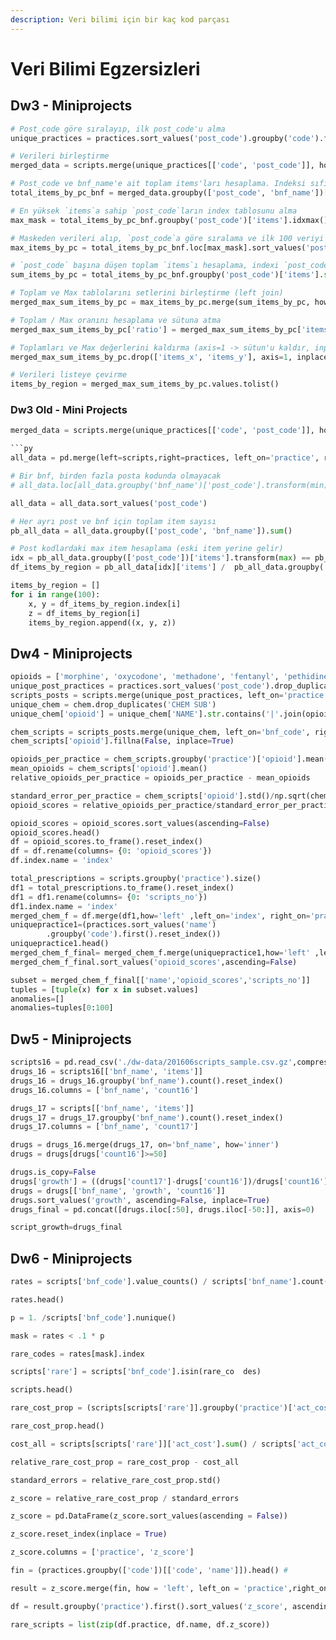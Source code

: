 ```yaml
---
description: Veri bilimi için bir kaç kod parçası
---
```


# Veri Bilimi Egzersizleri

## Dw3 - Miniprojects

```python
# Post_code göre sıralayıp, ilk post_code'u alma
unique_practices = practices.sort_values('post_code').groupby('code').first().reset_index()

# Verileri birleştirme
merged_data = scripts.merge(unique_practices[['code', 'post_code']], how='left', left_on='practice', right_on='code')

# Post_code ve bnf_name'e ait toplam items'ları hesaplama. Indeksi sıfırlama (post_code değil 0, 1, 2 ... diye olsun)
total_items_by_pc_bnf = merged_data.groupby(['post_code', 'bnf_name'])['items'].sum().reset_index()

# En yüksek `items`a sahip `post_code`ların index tablosunu alma
max_mask = total_items_by_pc_bnf.groupby('post_code')['items'].idxmax()

# Maskeden verileri alıp, `post_code`a göre sıralama ve ilk 100 veriyi alma
max_items_by_pc = total_items_by_pc_bnf.loc[max_mask].sort_values('post_code')[:100]

# `post_code` başına düşen toplam `items`ı hesaplama, indexi `post_code` yerine 0, 1, .. şekline çevirme ve `post_code`a göre sıralama
sum_items_by_pc = total_items_by_pc_bnf.groupby('post_code')['items'].sum().reset_index().sort_values('post_code')

# Toplam ve Max tablolarını setlerini birleştirme (left join)
merged_max_sum_items_by_pc = max_items_by_pc.merge(sum_items_by_pc, how="left", on='post_code')

# Toplam / Max oranını hesaplama ve sütuna atma
merged_max_sum_items_by_pc['ratio'] = merged_max_sum_items_by_pc['items_x'] / merged_max_sum_items_by_pc['items_y']

# Toplamları ve Max değerlerini kaldırma (axis=1 -> sütun'u kaldır, inplace=True -> Değişikliği uygula)
merged_max_sum_items_by_pc.drop(['items_x', 'items_y'], axis=1, inplace=True)

# Verileri listeye çevirme
items_by_region = merged_max_sum_items_by_pc.values.tolist()
```

### Dw3 Old - Mini Projects

```python
merged_data = scripts.merge(unique_practices[['code', 'post_code']], how='left', left_on='practice', right_on='code')

```py
all_data = pd.merge(left=scripts,right=practices, left_on='practice', right_on='code').filter(['post_code', 'bnf_name', 'items'])

# Bir bnf, birden fazla posta kodunda olmayacak
# all_data.loc[all_data.groupby('bnf_name')['post_code'].transform(min) == all_data['post_code']]

all_data = all_data.sort_values('post_code')

# Her ayrı post ve bnf için toplam item sayısı
pb_all_data = all_data.groupby(['post_code', 'bnf_name']).sum()

# Post kodlardaki max item hesaplama (eski item yerine gelir)
idx = pb_all_data.groupby(['post_code'])['items'].transform(max) == pb_all_data['items']
df_items_by_region = pb_all_data[idx]['items'] /  pb_all_data.groupby('post_code').sum()['items']

items_by_region = []
for i in range(100):
    x, y = df_items_by_region.index[i]
    z = df_items_by_region[i]
    items_by_region.append((x, y, z))
```

## Dw4 - Miniprojects

```python
opioids = ['morphine', 'oxycodone', 'methadone', 'fentanyl', 'pethidine', 'buprenorphine', 'propoxyphene', 'codeine']
unique_post_practices = practices.sort_values('post_code').drop_duplicates('code','first')
scripts_posts = scripts.merge(unique_post_practices, left_on='practice', right_on='code')
unique_chem = chem.drop_duplicates('CHEM SUB')
unique_chem['opioid'] = unique_chem['NAME'].str.contains('|'.join(opioids), case=False)

chem_scripts = scripts_posts.merge(unique_chem, left_on='bnf_code', right_on='CHEM SUB',how='left')
chem_scripts['opioid'].fillna(False, inplace=True)

opioids_per_practice = chem_scripts.groupby('practice')['opioid'].mean()
mean_opioids = chem_scripts['opioid'].mean()
relative_opioids_per_practice = opioids_per_practice - mean_opioids

standard_error_per_practice = chem_scripts['opioid'].std()/np.sqrt(chem_scripts['practice'].value_counts())
opioid_scores = relative_opioids_per_practice/standard_error_per_practice

opioid_scores = opioid_scores.sort_values(ascending=False)
opioid_scores.head()
df = opioid_scores.to_frame().reset_index()
df = df.rename(columns= {0: 'opioid_scores'})
df.index.name = 'index'

total_prescriptions = scripts.groupby('practice').size() 
df1 = total_prescriptions.to_frame().reset_index()
df1 = df1.rename(columns= {0: 'scripts_no'})
df1.index.name = 'index'
merged_chem_f = df.merge(df1,how='left' ,left_on='index', right_on='practice')
uniquepractice1=(practices.sort_values('name')
        .groupby('code').first().reset_index())
uniquepractice1.head()
merged_chem_f_final= merged_chem_f.merge(uniquepractice1,how='left' ,left_on='practice', right_on='code')
merged_chem_f_final.sort_values('opioid_scores',ascending=False)

subset = merged_chem_f_final[['name','opioid_scores','scripts_no']]
tuples = [tuple(x) for x in subset.values]
anomalies=[]
anomalies=tuples[0:100]
```

## Dw5 - Miniprojects

```python
scripts16 = pd.read_csv('./dw-data/201606scripts_sample.csv.gz',compression='gzip', delimiter=',')
drugs_16 = scripts16[['bnf_name', 'items']]
drugs_16 = drugs_16.groupby('bnf_name').count().reset_index()
drugs_16.columns = ['bnf_name', 'count16']

drugs_17 = scripts[['bnf_name', 'items']]
drugs_17 = drugs_17.groupby('bnf_name').count().reset_index()
drugs_17.columns = ['bnf_name', 'count17']

drugs = drugs_16.merge(drugs_17, on='bnf_name', how='inner')
drugs = drugs[drugs['count16']>=50]

drugs.is_copy=False
drugs['growth'] = ((drugs['count17']-drugs['count16'])/drugs['count16'])
drugs = drugs[['bnf_name', 'growth', 'count16']]
drugs.sort_values('growth', ascending=False, inplace=True)
drugs_final = pd.concat([drugs.iloc[:50], drugs.iloc[-50:]], axis=0)

script_growth=drugs_final
```

## Dw6 - Miniprojects

```python
rates = scripts['bnf_code'].value_counts() / scripts['bnf_name'].count()

rates.head()

p = 1. /scripts['bnf_code'].nunique()

mask = rates < .1 * p

rare_codes = rates[mask].index

scripts['rare'] = scripts['bnf_code'].isin(rare_co  des)

scripts.head()

rare_cost_prop = (scripts[scripts['rare']].groupby('practice')['act_cost'].sum()/ scripts.groupby('practice')['act_cost'].sum()).fillna(0)

rare_cost_prop.head()

cost_all = scripts[scripts['rare']]['act_cost'].sum() / scripts['act_cost'].sum()

relative_rare_cost_prop = rare_cost_prop - cost_all

standard_errors = relative_rare_cost_prop.std()  

z_score = relative_rare_cost_prop / standard_errors

z_score = pd.DataFrame(z_score.sort_values(ascending = False))    

z_score.reset_index(inplace = True)

z_score.columns = ['practice', 'z_score']

fin = (practices.groupby(['code'])[['code', 'name']]).head() # 

result = z_score.merge(fin, how = 'left', left_on = 'practice',right_on = 'code').drop('code', axis = 1)

df = result.groupby('practice').first().sort_values('z_score', ascending = False).reset_index()[:100] 

rare_scripts = list(zip(df.practice, df.name, df.z_score))
```

